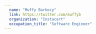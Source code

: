 ```yaml
---
  name: "Muffy Barkocy"
  link: https://twitter.com/muffyb
  organization: "Instacart"
  occupation_title: "Software Engineer"
---
```

